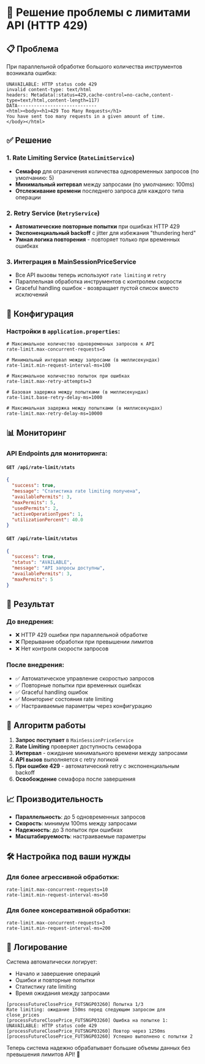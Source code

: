 # 🚀 Решение проблемы с лимитами API (HTTP 429)

## 📋 Проблема
При параллельной обработке большого количества инструментов возникала ошибка:
```
UNAVAILABLE: HTTP status code 429
invalid content-type: text/html
headers: Metadata(:status=429,cache-control=no-cache,content-type=text/html,content-length=117)
DATA-----------------------------
<html><body><h1>429 Too Many Requests</h1>
You have sent too many requests in a given amount of time.
</body></html>
```

## ✅ Решение

### 1. **Rate Limiting Service** (`RateLimitService`)
- **Семафор** для ограничения количества одновременных запросов (по умолчанию: 5)
- **Минимальный интервал** между запросами (по умолчанию: 100ms)
- **Отслеживание времени** последнего запроса для каждого типа операции

### 2. **Retry Service** (`RetryService`)
- **Автоматические повторные попытки** при ошибках HTTP 429
- **Экспоненциальный backoff** с jitter для избежания "thundering herd"
- **Умная логика повторения** - повторяет только при временных ошибках

### 3. **Интеграция в MainSessionPriceService**
- Все API вызовы теперь используют `rate limiting` и `retry`
- Параллельная обработка инструментов с контролем скорости
- Graceful handling ошибок - возвращает пустой список вместо исключений

## 🔧 Конфигурация

### Настройки в `application.properties`:
```properties
# Максимальное количество одновременных запросов к API
rate-limit.max-concurrent-requests=5

# Минимальный интервал между запросами (в миллисекундах)
rate-limit.min-request-interval-ms=100

# Максимальное количество попыток при ошибках
rate-limit.max-retry-attempts=3

# Базовая задержка между попытками (в миллисекундах)
rate-limit.base-retry-delay-ms=1000

# Максимальная задержка между попытками (в миллисекундах)
rate-limit.max-retry-delay-ms=10000
```

## 📊 Мониторинг

### API Endpoints для мониторинга:

#### `GET /api/rate-limit/stats`
```json
{
  "success": true,
  "message": "Статистика rate limiting получена",
  "availablePermits": 3,
  "maxPermits": 5,
  "usedPermits": 2,
  "activeOperationTypes": 1,
  "utilizationPercent": 40.0
}
```

#### `GET /api/rate-limit/status`
```json
{
  "success": true,
  "status": "AVAILABLE",
  "message": "API запросы доступны",
  "availablePermits": 3,
  "maxPermits": 5
}
```

## 🎯 Результат

### До внедрения:
- ❌ HTTP 429 ошибки при параллельной обработке
- ❌ Прерывание обработки при превышении лимитов
- ❌ Нет контроля скорости запросов

### После внедрения:
- ✅ Автоматическое управление скоростью запросов
- ✅ Повторные попытки при временных ошибках
- ✅ Graceful handling ошибок
- ✅ Мониторинг состояния rate limiting
- ✅ Настраиваемые параметры через конфигурацию

## 🔄 Алгоритм работы

1. **Запрос поступает** в `MainSessionPriceService`
2. **Rate Limiting** проверяет доступность семафора
3. **Интервал** - ожидание минимального времени между запросами
4. **API вызов** выполняется с retry логикой
5. **При ошибке 429** - автоматический retry с экспоненциальным backoff
6. **Освобождение** семафора после завершения

## 📈 Производительность

- **Параллельность**: до 5 одновременных запросов
- **Скорость**: минимум 100ms между запросами
- **Надежность**: до 3 попыток при ошибках
- **Масштабируемость**: настраиваемые параметры

## 🛠️ Настройка под ваши нужды

### Для более агрессивной обработки:
```properties
rate-limit.max-concurrent-requests=10
rate-limit.min-request-interval-ms=50
```

### Для более консервативной обработки:
```properties
rate-limit.max-concurrent-requests=3
rate-limit.min-request-interval-ms=200
```

## 📝 Логирование

Система автоматически логирует:
- Начало и завершение операций
- Ошибки и повторные попытки
- Статистику rate limiting
- Время ожидания между запросами

```
[processFutureClosePrice_FUTSNGP03260] Попытка 1/3
Rate limiting: ожидание 150ms перед следующим запросом для close_prices
[processFutureClosePrice_FUTSNGP03260] Ошибка на попытке 1: UNAVAILABLE: HTTP status code 429
[processFutureClosePrice_FUTSNGP03260] Повтор через 1250ms
[processFutureClosePrice_FUTSNGP03260] Успешно выполнено с попытки 2
```

Теперь система надежно обрабатывает большие объемы данных без превышения лимитов API! 🎉


